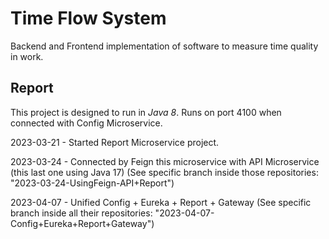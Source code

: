 # Time Flow System 
Backend and Frontend implementation of software to measure time quality in work.

## Report
This project is designed to run in *Java 8*.
Runs on port 4100 when connected with Config Microservice.

2023-03-21 - Started Report Microservice project.

2023-03-24 - Connected by Feign this microservice with API Microservice (this last one using Java 17) (See specific branch inside those repositories: "2023-03-24-UsingFeign-API+Report")	

2023-04-07 - Unified Config + Eureka + Report + Gateway (See specific branch inside all their repositories: "2023-04-07-Config+Eureka+Report+Gateway")

